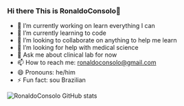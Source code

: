 ### Hi there This is RonaldoConsolo👋

- 🔭 I’m currently working on learn everything I can
- 🌱 I’m currently learning to code 
- 👯 I’m looking to collaborate on anything to help me learn
- 🤔 I’m looking for help with medical science 
- 💬 Ask me about clinical lab for now
- 📫 How to reach me: ronaldoconsolo@gmail.com
- 😄 Pronouns: he/him
- ⚡ Fun fact: sou Brazilian

![RonaldoConsolo GitHub stats](https://github-readme-stats.vercel.app/api?username=ronaldoconsolo&show_icons=true&theme=blue-green)
        
